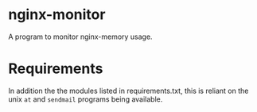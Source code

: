 # nginx-monitor
A program to monitor nginx-memory usage.

# Requirements
In addition the the modules listed in requirements.txt, this is reliant on the unix ```at``` and ```sendmail``` programs 
being available.
